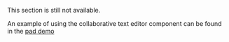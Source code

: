 This section is still not available.

An example of using the collaborative text editor component can be found in the [pad demo](https://github.com/P2Pvalue/swellrt/blob/master/wave/webapp/demo-pad.html)
